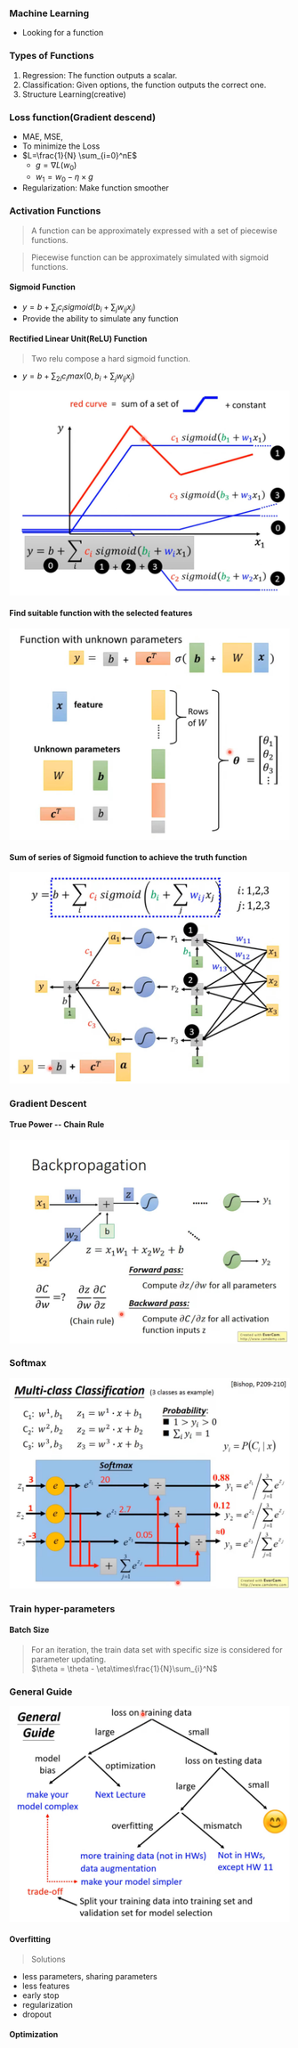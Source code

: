 ### Machine Learning  
- Looking for a function  

### Types of Functions  
1. Regression: The function outputs a scalar.  
2. Classification: Given options, the function outputs the correct one.  
3. Structure Learning(creative)  

### Loss function(Gradient descend)  
- MAE, MSE, 
- To minimize the Loss  
- $L=\frac{1}{N} \sum_{i=0}^nE$
    - $g=\nabla L(w_0)$
    - $w_1 = w_0 - \eta\times g$
- Regularization: Make function smoother  

### Activation Functions  
> A function can be approximately expressed with a set of piecewise functions.  

> Piecewise function can be approximately simulated with sigmoid functions.  


#### Sigmoid Function  
- $y = b + \sum_{i}c_isigmoid(b_i+\sum_jw_{ij}x_j)$
- Provide the ability to simulate any function  

#### Rectified Linear Unit(ReLU) Function  
> Two relu compose a hard sigmoid function.  
- $y = b + \sum_{2i}c_imax(0,b_i+\sum_jw_{ij}x_j)$

![relu](./img/relu.jpg)  

#### Find suitable function with the selected features  
![feature](./img/feature.jpg)  

#### Sum of series of Sigmoid function to achieve the truth function    
![neural](./img/neural.jpg)



### Gradient Descent

#### True Power -- Chain Rule  
![backpropagation](./img/backpropagation.jpg)

### Softmax  
![softmax](./img/softmax.jpg)

### Train hyper-parameters  

#### Batch Size  
> For an iteration, the train data set with specific size is considered for parameter updating.  
$\theta = \theta - \eta\times\frac{1}{N}\sum_{i}^N$


### General Guide  
![guide](./img/guide.jpg)

#### Overfitting  
> Solutions  

- less parameters, sharing parameters  
- less features  
- early stop  
- regularization  
- dropout  

#### Optimization  


